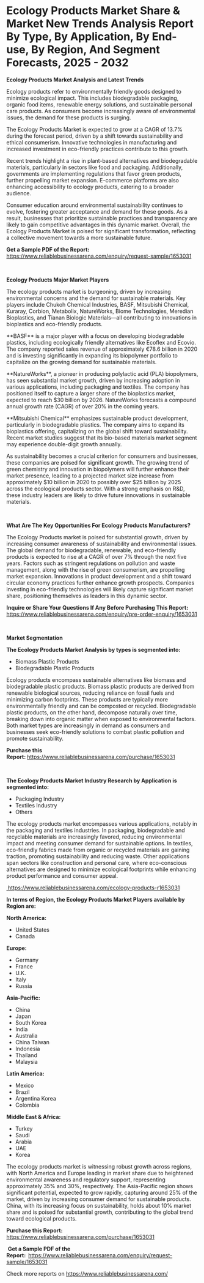 <p><h1>Ecology Products Market Share & Market New Trends Analysis Report By Type, By Application, By End-use, By Region, And Segment Forecasts, 2025 - 2032</h1></p><p><strong>Ecology Products Market Analysis and Latest Trends</strong></p>
<p><p>Ecology products refer to environmentally friendly goods designed to minimize ecological impact. This includes biodegradable packaging, organic food items, renewable energy solutions, and sustainable personal care products. As consumers become increasingly aware of environmental issues, the demand for these products is surging.</p><p>The Ecology Products Market is expected to grow at a CAGR of 13.7% during the forecast period, driven by a shift towards sustainability and ethical consumerism. Innovative technologies in manufacturing and increased investment in eco-friendly practices contribute to this growth. </p><p>Recent trends highlight a rise in plant-based alternatives and biodegradable materials, particularly in sectors like food and packaging. Additionally, governments are implementing regulations that favor green products, further propelling market expansion. E-commerce platforms are also enhancing accessibility to ecology products, catering to a broader audience. </p><p>Consumer education around environmental sustainability continues to evolve, fostering greater acceptance and demand for these goods. As a result, businesses that prioritize sustainable practices and transparency are likely to gain competitive advantages in this dynamic market. Overall, the Ecology Products Market is poised for significant transformation, reflecting a collective movement towards a more sustainable future.</p></p>
<p><strong>Get a Sample PDF of the Report:&nbsp;</strong> <a href="https://www.reliablebusinessarena.com/enquiry/request-sample/1653031?utm_campaign=2805&utm_medium=2&utm_source=Github&utm_content=ia&utm_term=05032025&utm_id=ecology-products">https://www.reliablebusinessarena.com/enquiry/request-sample/1653031</a></p>
<p>&nbsp;</p>
<p><strong>Ecology Products Major Market Players</strong></p>
<p><p>The ecology products market is burgeoning, driven by increasing environmental concerns and the demand for sustainable materials. Key players include Chukoh Chemical Industries, BASF, Mitsubishi Chemical, Kuraray, Corbion, Metabolix, NatureWorks, Biome Technologies, Meredian Bioplastics, and Tianan Biologic Materials—all contributing to innovations in bioplastics and eco-friendly products.</p><p>**BASF** is a major player with a focus on developing biodegradable plastics, including ecologically friendly alternatives like Ecoflex and Ecovio. The company reported sales revenue of approximately €78.6 billion in 2020 and is investing significantly in expanding its biopolymer portfolio to capitalize on the growing demand for sustainable materials.</p><p>**NatureWorks**, a pioneer in producing polylactic acid (PLA) biopolymers, has seen substantial market growth, driven by increasing adoption in various applications, including packaging and textiles. The company has positioned itself to capture a larger share of the bioplastics market, expected to reach $30 billion by 2026. NatureWorks forecasts a compound annual growth rate (CAGR) of over 20% in the coming years.</p><p>**Mitsubishi Chemical** emphasizes sustainable product development, particularly in biodegradable plastics. The company aims to expand its bioplastics offering, capitalizing on the global shift toward sustainability. Recent market studies suggest that its bio-based materials market segment may experience double-digit growth annually.</p><p>As sustainability becomes a crucial criterion for consumers and businesses, these companies are poised for significant growth. The growing trend of green chemistry and innovation in biopolymers will further enhance their market presence, leading to a projected market size increase from approximately $10 billion in 2020 to possibly over $25 billion by 2025 across the ecological products sector. With a strong emphasis on R&D, these industry leaders are likely to drive future innovations in sustainable materials.</p></p>
<p>&nbsp;</p>
<p><strong>What Are The Key Opportunities For Ecology Products Manufacturers?</strong></p>
<p><p>The Ecology Products market is poised for substantial growth, driven by increasing consumer awareness of sustainability and environmental issues. The global demand for biodegradable, renewable, and eco-friendly products is expected to rise at a CAGR of over 7% through the next five years. Factors such as stringent regulations on pollution and waste management, along with the rise of green consumerism, are propelling market expansion. Innovations in product development and a shift toward circular economy practices further enhance growth prospects. Companies investing in eco-friendly technologies will likely capture significant market share, positioning themselves as leaders in this dynamic sector.</p></p>
<p><strong>Inquire or Share Your Questions If Any Before Purchasing This Report:</strong> <a href="https://www.reliablebusinessarena.com/enquiry/pre-order-enquiry/1653031?utm_campaign=2805&utm_medium=2&utm_source=Github&utm_content=ia&utm_term=05032025&utm_id=ecology-products">https://www.reliablebusinessarena.com/enquiry/pre-order-enquiry/1653031</a></p>
<p>&nbsp;</p>
<p><strong>Market Segmentation</strong></p>
<p><strong>The Ecology Products Market Analysis by types is segmented into:</strong></p>
<p><ul><li>Biomass Plastic Products</li><li>Biodegradable Plastic Products</li></ul></p>
<p><p>Ecology products encompass sustainable alternatives like biomass and biodegradable plastic products. Biomass plastic products are derived from renewable biological sources, reducing reliance on fossil fuels and minimizing carbon footprints. These products are typically more environmentally friendly and can be composted or recycled. Biodegradable plastic products, on the other hand, decompose naturally over time, breaking down into organic matter when exposed to environmental factors. Both market types are increasingly in demand as consumers and businesses seek eco-friendly solutions to combat plastic pollution and promote sustainability.</p></p>
<p><strong>Purchase this Report:&nbsp;</strong><a href="https://www.reliablebusinessarena.com/purchase/1653031?utm_campaign=2805&utm_medium=2&utm_source=Github&utm_content=ia&utm_term=05032025&utm_id=ecology-products">https://www.reliablebusinessarena.com/purchase/1653031</a></p>
<p>&nbsp;</p>
<p><strong>The Ecology Products Market Industry Research by Application is segmented into:</strong></p>
<p><ul><li>Packaging Industry</li><li>Textiles Industry</li><li>Others</li></ul></p>
<p><p>The ecology products market encompasses various applications, notably in the packaging and textiles industries. In packaging, biodegradable and recyclable materials are increasingly favored, reducing environmental impact and meeting consumer demand for sustainable options. In textiles, eco-friendly fabrics made from organic or recycled materials are gaining traction, promoting sustainability and reducing waste. Other applications span sectors like construction and personal care, where eco-conscious alternatives are designed to minimize ecological footprints while enhancing product performance and consumer appeal.</p></p>
<p><a href="https://www.reliablebusinessarena.com/ecology-products-r1653031?utm_campaign=2805&utm_medium=2&utm_source=Github&utm_content=ia&utm_term=05032025&utm_id=ecology-products">&nbsp;https://www.reliablebusinessarena.com/ecology-products-r1653031</a></p>
<p><strong>In terms of Region, the Ecology Products Market Players available by Region are:</strong></p>
<p>
    <p> <strong> North America: </strong>
        <ul>
            <li>United States</li>
            <li>Canada</li>
        </ul>
        </p> 
    <p> <strong> Europe: </strong>
        <ul>
            <li>Germany</li>
            <li>France</li>
            <li>U.K.</li>
            <li>Italy</li>
            <li>Russia</li>
        </ul>
        </p> 
    <p> <strong> Asia-Pacific: </strong>
        <ul>
            <li>China</li>
            <li>Japan</li>
            <li>South Korea</li>
            <li>India</li>
            <li>Australia</li>
            <li>China Taiwan</li>
            <li>Indonesia</li>
            <li>Thailand</li>
            <li>Malaysia</li>
        </ul>
        </p> 
    <p> <strong> Latin America: </strong>
        <ul>
            <li>Mexico</li>
            <li>Brazil</li>
            <li>Argentina Korea</li>
            <li>Colombia</li>
        </ul>
        </p> 
    <p> <strong> Middle East & Africa: </strong>
        <ul>
            <li>Turkey</li>
            <li>Saudi</li>
            <li>Arabia</li>
            <li>UAE</li>
            <li>Korea</li>
        </ul>
    </p>
    </p>
<p><p>The ecology products market is witnessing robust growth across regions, with North America and Europe leading in market share due to heightened environmental awareness and regulatory support, representing approximately 35% and 30%, respectively. The Asia-Pacific region shows significant potential, expected to grow rapidly, capturing around 25% of the market, driven by increasing consumer demand for sustainable products. China, with its increasing focus on sustainability, holds about 10% market share and is poised for substantial growth, contributing to the global trend toward ecological products.</p></p>
<p><strong>Purchase this Report: </strong><a href="https://www.reliablebusinessarena.com/purchase/1653031?utm_campaign=2805&utm_medium=2&utm_source=Github&utm_content=ia&utm_term=05032025&utm_id=ecology-products">https://www.reliablebusinessarena.com/purchase/1653031</a></p>
<p>&nbsp;<strong>Get a Sample PDF of the Report:&nbsp;&nbsp;</strong><a href="https://www.reliablebusinessarena.com/enquiry/request-sample/1653031?utm_campaign=2805&utm_medium=2&utm_source=Github&utm_content=ia&utm_term=05032025&utm_id=ecology-products">https://www.reliablebusinessarena.com/enquiry/request-sample/1653031</a></p>
<p><strong></strong></p>
<p>Check more reports on <a href="https://www.reliablebusinessarena.com/?utm_campaign=2805&utm_medium=2&utm_source=Github&utm_content=ia&utm_term=05032025&utm_id=ecology-products">https://www.reliablebusinessarena.com/</a></p>